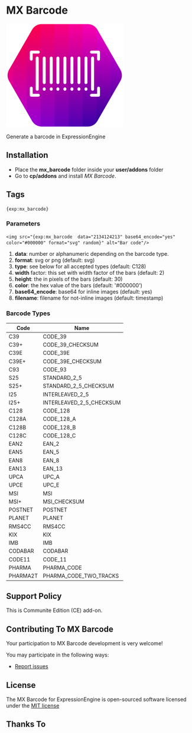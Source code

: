# MX Barcode
![MX Barcode](/resources/img/mx-barcode.png)

Generate a barcode in ExpressionEngine

## Installation ##

* Place the **mx_barcode** folder inside your **user/addons** folder
* Go to **cp/addons** and install *MX Barcode*.

## Tags ##

	{exp:mx_barcode}

### Parameters  ###

	<img src="{exp:mx_barcode  data="2134124213" base64_encode="yes" color="#000000" format="svg" random}" alt="Bar code"/>

1. **data**: number or alphanumeric depending on the barcode type.
2. **format**: svg or png (default: svg)
3. **type**: see below for all accepted types (default: C128)
4. **width** factor: this set with width factor of the bars (default: 2)
5. **height**: the in pixels of the bars (default: 30)
6. **color**: the hex value of the bars (default: '#000000')
7. **base64_encode**: base64 for inline images (default: yes)
8. **filename**: filename for not-inline images (default: timestamp)

### Barcode Types ###


| Code     | Name                     |
| -------- | ------------------------ |
| C39      | CODE_39                  |
| C39+     | CODE_39_CHECKSUM         |
| C39E     | CODE_39E                 |
| C39E+    | CODE_39E_CHECKSUM        |
| C93      | CODE_93                  |
| S25      | STANDARD_2_5             |
| S25+     | STANDARD_2_5_CHECKSUM    |
| I25      | INTERLEAVED_2_5          |
| I25+     | INTERLEAVED_2_5_CHECKSUM |
| C128     | CODE_128                 |
| C128A    | CODE_128_A               |
| C128B    | CODE_128_B               |
| C128C    | CODE_128_C               |
| EAN2     | EAN_2                    |
| EAN5     | EAN_5                    |
| EAN8     | EAN_8                    |
| EAN13    | EAN_13                   |
| UPCA     | UPC_A                    |
| UPCE     | UPC_E                    |
| MSI      | MSI                      |
| MSI+     | MSI_CHECKSUM             |
| POSTNET  | POSTNET                  |
| PLANET   | PLANET                   |
| RMS4CC   | RMS4CC                   |
| KIX      | KIX                      |
| IMB      | IMB                      |
| CODABAR  | CODABAR                  |
| CODE11   | CODE_11                  |
| PHARMA   | PHARMA_CODE              |
| PHARMA2T | PHARMA_CODE_TWO_TRACKS   |


## Support Policy ##

This is Communite Edition (CE) add-on.

## Contributing To MX Barcode ##

Your participation to MX Barcode development is very welcome!

You may participate in the following ways:

* [Report issues](https://github.com/MaxLazar/mx-barcode/issues)


## License ##

The MX Barcode for ExpressionEngine is open-sourced software licensed under the [MIT license](http://opensource.org/licenses/MIT)

## Thanks To ##

